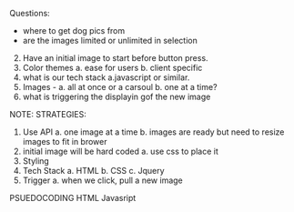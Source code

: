 Questions: 
- where to get dog pics from
- are the images limited or unlimited in selection

2. Have an initial image to start before button press.
3. Color themes
    a. ease for users
    b. client specific 
4. what is our tech stack
    a.javascript or similar.
5. Images - 
    a. all at once or a carsoul
    b. one at a time?
6. what is triggering the displayin gof the new image


NOTE: STRATEGIES:
1. Use API
    a. one image at a time
    b. images are ready but need to resize images to fit in brower
2. initial image will be hard coded
    a. use css to place it 
3. Styling 
4. Tech Stack
    a. HTML
    b. CSS
    c. Jquery
5. Trigger
    a. when we click, pull a new image


PSUEDOCODING
HTML
Javasript